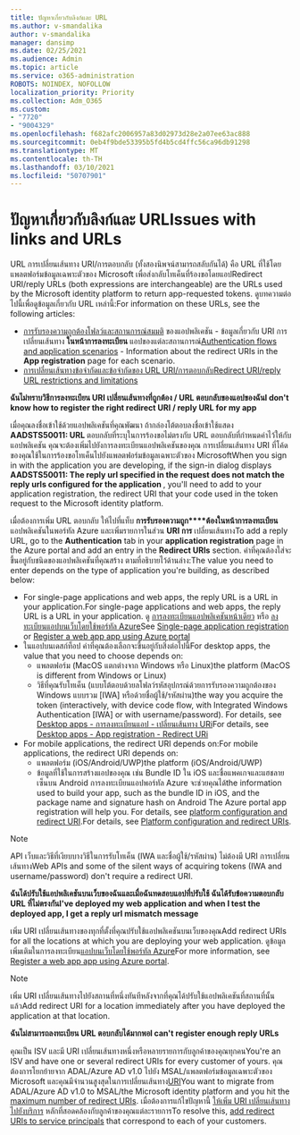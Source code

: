 ```yaml
---
title: ปัญหาเกี่ยวกับลิงก์และ URL
ms.author: v-smandalika
author: v-smandalika
manager: dansimp
ms.date: 02/25/2021
ms.audience: Admin
ms.topic: article
ms.service: o365-administration
ROBOTS: NOINDEX, NOFOLLOW
localization_priority: Priority
ms.collection: Adm_O365
ms.custom:
- "7720"
- "9004329"
ms.openlocfilehash: f682afc2006957a83d02973d28e2a07ee63ac888
ms.sourcegitcommit: 0eb4f9bde53395b5fd4b5cd4ffc56ca96db91298
ms.translationtype: MT
ms.contentlocale: th-TH
ms.lasthandoff: 03/10/2021
ms.locfileid: "50707901"
---
```

# <a name="issues-with-links-and-urls"></a><span data-ttu-id="f2ed4-102">ปัญหาเกี่ยวกับลิงก์และ URL</span><span class="sxs-lookup"><span data-stu-id="f2ed4-102">Issues with links and URLs</span></span>

<span data-ttu-id="f2ed4-103">URL การเปลี่ยนเส้นทาง URI/การตอบกลับ (ทั้งสองนิพจน์สามารถสลับกันได้) คือ URL ที่ใช้โดยแพลตฟอร์มข้อมูลเฉพาะตัวของ Microsoft เพื่อส่งกลับโทเค็นที่ร้องขอโดยแอป</span><span class="sxs-lookup"><span data-stu-id="f2ed4-103">Redirect URI/reply URLs (both expressions are interchangeable) are the URLs used by the Microsoft identity platform to return app-requested tokens.</span></span> <span data-ttu-id="f2ed4-104">ดูบทความต่อไปนี้เพื่อดูข้อมูลเกี่ยวกับ URL เหล่านี้:</span><span class="sxs-lookup"><span data-stu-id="f2ed4-104">For information on these URLs, see the following articles:</span></span>

- <span data-ttu-id="f2ed4-105">[การรับรองความถูกต้องโฟลว์และสถานการณ์สมมติ](https://docs.microsoft.com/azure/active-directory/develop/authentication-flows-app-scenarios) ของแอปพลิเคชัน - ข้อมูลเกี่ยวกับ URI การเปลี่ยนเส้นทาง **ในหน้าการลงทะเบียน** แอปของแต่ละสถานการณ์</span><span class="sxs-lookup"><span data-stu-id="f2ed4-105">[Authentication flows and application scenarios](https://docs.microsoft.com/azure/active-directory/develop/authentication-flows-app-scenarios) - Information about the redirect URIs in the **App registration** page for each scenario.</span></span>
- [<span data-ttu-id="f2ed4-106">การเปลี่ยนเส้นทางข้อจํากัดและข้อจํากัดของ URL URI/การตอบกลับ</span><span class="sxs-lookup"><span data-stu-id="f2ed4-106">Redirect URI/reply URL restrictions and limitations</span></span>](https://docs.microsoft.com/azure/active-directory/develop/reply-url)

<span data-ttu-id="f2ed4-107">**ฉันไม่ทราบวิธีการลงทะเบียน URI เปลี่ยนเส้นทางที่ถูกต้อง / URL ตอบกลับของแอปของฉัน**</span><span class="sxs-lookup"><span data-stu-id="f2ed4-107">**I don't know how to register the right redirect URI / reply URL for my app**</span></span>

<span data-ttu-id="f2ed4-108">เมื่อคุณลงชื่อเข้าใช้ด้วยแอปพลิเคชันที่คุณพัฒนา ถ้ากล่องโต้ตอบลงชื่อเข้าใช้แสดง **AADSTS50011: URL <your app ID>** ตอบกลับที่ระบุในการร้องขอไม่ตรงกับ URL ตอบกลับที่กําหนดค่าไว้ให้กับแอปพลิเคชัน คุณจะต้องเพิ่มไปยังการลงทะเบียนแอปพลิเคชันของคุณ การเปลี่ยนเส้นทาง URI ที่โค้ดของคุณใช้ในการร้องขอโทเค็นไปยังแพลตฟอร์มข้อมูลเฉพาะตัวของ Microsoft</span><span class="sxs-lookup"><span data-stu-id="f2ed4-108">When you sign in with the application you are developing, if the sign-in dialog displays **AADSTS50011: The reply url specified in the request does not match the reply urls configured for the application <your app ID>**, you'll need to add to your application registration, the redirect URI that your code used in the token request to the Microsoft identity platform.</span></span>

<span data-ttu-id="f2ed4-109">เมื่อต้องการเพิ่ม URL ตอบกลับ ให้ไปที่แท็บ **การรับรองความถูก\*\*\*\*ต้องในหน้าการลงทะเบียน** แอปพลิเคชันในพอร์ทัล Azure และเพิ่มรายการในส่วน **URI การ** เปลี่ยนเส้นทาง</span><span class="sxs-lookup"><span data-stu-id="f2ed4-109">To add a reply URL, go to the **Authentication** tab in your **application registration** page in the Azure portal and add an entry in the **Redirect URIs** section.</span></span> <span data-ttu-id="f2ed4-110">ค่าที่คุณต้องใส่จะขึ้นอยู่กับชนิดของแอปพลิเคชันที่คุณสร้าง ตามที่อธิบายไว้ด้านล่าง:</span><span class="sxs-lookup"><span data-stu-id="f2ed4-110">The value you need to enter depends on the type of application you're building, as described below:</span></span>

- <span data-ttu-id="f2ed4-111">For single-page applications and web apps, the reply URL is a URL in your application.</span><span class="sxs-lookup"><span data-stu-id="f2ed4-111">For single-page applications and web apps, the reply URL is a URL in your application.</span></span> <span data-ttu-id="f2ed4-112">ดู [การลงทะเบียนแอปพลิเคชันหน้าเดียว](https://docs.microsoft.com/azure/active-directory/develop/scenario-spa-app-registration#register-a-redirect-uri) หรือ [ลงทะเบียนแอปบนเว็บโดยใช้พอร์ทัล Azure](https://docs.microsoft.com/azure/active-directory/develop/scenario-web-app-sign-user-app-registration?tabs=aspnetcore#register-an-app-using-azure-portal)</span><span class="sxs-lookup"><span data-stu-id="f2ed4-112">See [Single-page application registration](https://docs.microsoft.com/azure/active-directory/develop/scenario-spa-app-registration#register-a-redirect-uri) or [Register a web app app using Azure portal](https://docs.microsoft.com/azure/active-directory/develop/scenario-web-app-sign-user-app-registration?tabs=aspnetcore#register-an-app-using-azure-portal)</span></span>
- <span data-ttu-id="f2ed4-113">ในแอปบนเดสก์ท็อป ค่าที่คุณต้องเลือกจะขึ้นอยู่กับสิ่งต่อไปนี้</span><span class="sxs-lookup"><span data-stu-id="f2ed4-113">For desktop apps, the value that you need to choose depends on:</span></span>
    - <span data-ttu-id="f2ed4-114">แพลตฟอร์ม (MacOS แตกต่างจาก Windows หรือ Linux)</span><span class="sxs-lookup"><span data-stu-id="f2ed4-114">the platform (MacOS is different from Windows or Linux)</span></span>
    - <span data-ttu-id="f2ed4-115">วิธีที่คุณรับโทเค็น (แบบโต้ตอบด้วยลโฟลว์รหัสอุปกรณ์ด้วยการรับรองความถูกต้องของ Windows แบบรวม [IWA] หรือด้วยชื่อผู้ใช้/รหัสผ่าน)</span><span class="sxs-lookup"><span data-stu-id="f2ed4-115">the way you acquire the token (interactively, with device code flow, with Integrated Windows Authentication [IWA] or with username/password).</span></span>
    <span data-ttu-id="f2ed4-116">For details, see [Desktop apps - การลงทะเบียนแอป - เปลี่ยนเส้นทาง URi](https://docs.microsoft.com/azure/active-directory/develop/scenario-desktop-app-registration#redirect-uris)</span><span class="sxs-lookup"><span data-stu-id="f2ed4-116">For details, see [Desktop apps - App registration - Redirect URi](https://docs.microsoft.com/azure/active-directory/develop/scenario-desktop-app-registration#redirect-uris)</span></span>
- <span data-ttu-id="f2ed4-117">For mobile applications, the redirect URI depends on:</span><span class="sxs-lookup"><span data-stu-id="f2ed4-117">For mobile applications, the redirect URI depends on:</span></span>
    - <span data-ttu-id="f2ed4-118">แพลตฟอร์ม (iOS/Android/UWP)</span><span class="sxs-lookup"><span data-stu-id="f2ed4-118">the platform (iOS/Android/UWP)</span></span>
    - <span data-ttu-id="f2ed4-119">ข้อมูลที่ใช้ในการสร้างแอปของคุณ เช่น Bundle ID ใน iOS และชื่อแพคเกจและแฮชลายเซ็นบน Android การลงทะเบียนแอปพอร์ทัล Azure จะช่วยคุณได้</span><span class="sxs-lookup"><span data-stu-id="f2ed4-119">the information used to build your app, such as the bundle ID in iOS, and the package name and signature hash on Android The Azure portal app registration will help you.</span></span> <span data-ttu-id="f2ed4-120">For details, see [platform configuration and redirect URI](https://docs.microsoft.com/azure/active-directory/develop/scenario-mobile-app-registration#platform-configuration-and-redirect-uris).</span><span class="sxs-lookup"><span data-stu-id="f2ed4-120">For details, see [Platform configuration and redirect URIs](https://docs.microsoft.com/azure/active-directory/develop/scenario-mobile-app-registration#platform-configuration-and-redirect-uris).</span></span>

> [!NOTE]
> <span data-ttu-id="f2ed4-121">API เว็บและวิธีที่เงียบบางวิธีในการรับโทเค็น (IWA และชื่อผู้ใช้/รหัสผ่าน) ไม่ต้องมี URI การเปลี่ยนเส้นทาง</span><span class="sxs-lookup"><span data-stu-id="f2ed4-121">Web APIs and some of the silent ways of acquiring tokens (IWA and username/password) don't require a redirect URI.</span></span>

<span data-ttu-id="f2ed4-122">**ฉันได้ปรับใช้แอปพลิเคชันบนเว็บของฉันและเมื่อฉันทดสอบแอปที่ปรับใช้ ฉันได้รับข้อความตอบกลับ URL ที่ไม่ตรงกัน**</span><span class="sxs-lookup"><span data-stu-id="f2ed4-122">**I've deployed my web application and when I test the deployed app, I get a reply url mismatch message**</span></span>

<span data-ttu-id="f2ed4-123">เพิ่ม URI เปลี่ยนเส้นทางของทุกที่ตั้งที่คุณปรับใช้แอปพลิเคชันบนเว็บของคุณ</span><span class="sxs-lookup"><span data-stu-id="f2ed4-123">Add redirect URIs for all the locations at which you are deploying your web application.</span></span> <span data-ttu-id="f2ed4-124">ดูข้อมูลเพิ่มเติมในการลงทะเบียน[แอปบนเว็บโดยใช้พอร์ทัล Azure](https://docs.microsoft.com/azure/active-directory/develop/scenario-web-app-sign-user-app-registration)</span><span class="sxs-lookup"><span data-stu-id="f2ed4-124">For more information, see [Register a web app app using Azure portal](https://docs.microsoft.com/azure/active-directory/develop/scenario-web-app-sign-user-app-registration).</span></span>

> [!NOTE]
> <span data-ttu-id="f2ed4-125">เพิ่ม URI เปลี่ยนเส้นทางไปยังสถานที่หนึ่งทันทีหลังจากที่คุณได้ปรับใช้แอปพลิเคชันที่สถานที่นั้นแล้ว</span><span class="sxs-lookup"><span data-stu-id="f2ed4-125">Add redirect URI for a location immediately after you have deployed the application at that location.</span></span>

<span data-ttu-id="f2ed4-126">**ฉันไม่สามารถลงทะเบียน URL ตอบกลับได้มากพอ**</span><span class="sxs-lookup"><span data-stu-id="f2ed4-126">**I can't register enough reply URLs**</span></span>

<span data-ttu-id="f2ed4-127">คุณเป็น ISV และมี URI เปลี่ยนเส้นทางหนึ่งหรือหลายรายการกับลูกค้าของคุณทุกคน</span><span class="sxs-lookup"><span data-stu-id="f2ed4-127">You're an ISV and have one or several redirect URIs for every customer of yours.</span></span> <span data-ttu-id="f2ed4-128">คุณต้องการโยกย้ายจาก ADAL/Azure AD v1.0 ไปยัง MSAL/แพลตฟอร์มข้อมูลเฉพาะตัวของ Microsoft และคุณมีจํานวนสูงสุดในการเปลี่ยนเส้นทาง[URI](https://docs.microsoft.com/azure/active-directory/develop/reply-url#maximum-number-of-redirect-uris)</span><span class="sxs-lookup"><span data-stu-id="f2ed4-128">You want to migrate from ADAL/Azure AD v1.0 to MSAL/the Microsoft identity platform and you hit the [maximum number of redirect URIs](https://docs.microsoft.com/azure/active-directory/develop/reply-url#maximum-number-of-redirect-uris).</span></span> <span data-ttu-id="f2ed4-129">เมื่อต้องการแก้ไขปัญหานี้ [ให้เพิ่ม URI เปลี่ยนเส้นทางไปยังบริการ](https://docs.microsoft.com/azure/active-directory/develop/reply-url#add-redirect-uris-to-service-principals) หลักที่สอดคล้องกับลูกค้าของคุณแต่ละรายการ</span><span class="sxs-lookup"><span data-stu-id="f2ed4-129">To resolve this, [add redirect URIs to service principals](https://docs.microsoft.com/azure/active-directory/develop/reply-url#add-redirect-uris-to-service-principals) that correspond to each of your customers.</span></span>
